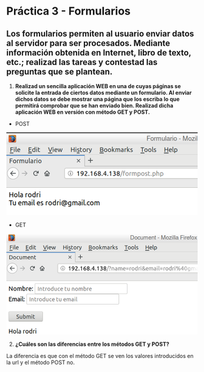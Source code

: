 # Práctica 3 - Formularios

## Los formularios permiten al usuario enviar datos al servidor para ser procesados. Mediante información obtenida en Internet, libro de texto, etc.; realizad las tareas y contestad las preguntas que se plantean.

1. **Realizad un sencilla aplicación WEB en una de cuyas páginas se solicite la entrada de ciertos datos mediante un formulario. Al enviar dichos datos se debe mostrar una página que los escriba lo que permitirá comprobar que se han enviado bien. Realizad dicha aplicación WEB en versión con método GET y POST.**

- POST

![alt text](image.png)

- GET

![alt text](image-1.png)

2. **¿Cuáles son las diferencias entre los métodos GET y POST?**

La diferencia es que con el método GET se ven los valores introducidos en la url y el método POST no.
